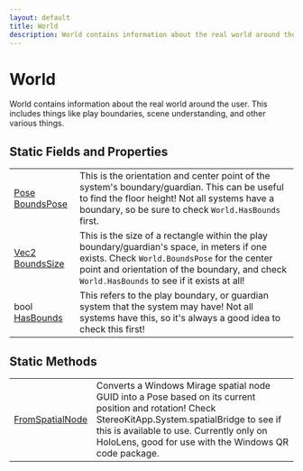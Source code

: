 ```yaml
---
layout: default
title: World
description: World contains information about the real world around the user. This includes things like play boundaries, scene understanding, and other various things.
---
```

# World

World contains information about the real world around the
user. This includes things like play boundaries, scene understanding,
and other various things.




## Static Fields and Properties

|  |  |
|--|--|
|[Pose]({{site.url}}/Pages/Reference/Pose.html) [BoundsPose]({{site.url}}/Pages/Reference/World/BoundsPose.html)|This is the orientation and center point of the system's boundary/guardian. This can be useful to find the floor height! Not all systems have a boundary, so be sure to check `World.HasBounds` first.|
|[Vec2]({{site.url}}/Pages/Reference/Vec2.html) [BoundsSize]({{site.url}}/Pages/Reference/World/BoundsSize.html)|This is the size of a rectangle within the play boundary/guardian's space, in meters if one exists. Check `World.BoundsPose` for the center point and orientation of the boundary, and check `World.HasBounds` to see if it exists at all!|
|bool [HasBounds]({{site.url}}/Pages/Reference/World/HasBounds.html)|This refers to the play boundary, or guardian system that the system may have! Not all systems have this, so it's always a good idea to check this first!|


## Static Methods

|  |  |
|--|--|
|[FromSpatialNode]({{site.url}}/Pages/Reference/World/FromSpatialNode.html)|Converts a Windows Mirage spatial node GUID into a Pose based on its current position and rotation! Check StereoKitApp.System.spatialBridge to see if this is available to use. Currently only on HoloLens, good for use with the Windows QR code package.|

